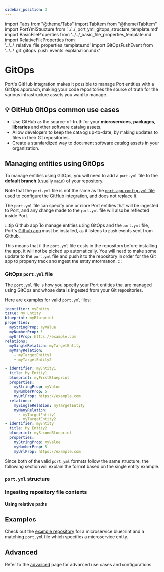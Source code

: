 ```yaml
---
sidebar_position: 3
---
```


import Tabs from "@theme/Tabs"
import TabItem from "@theme/TabItem"
import PortYmlStructure from '../../\_port_yml_gitops_structure_template.md'
import BasicFileProperties from '../../\_basic_file_properties_template.md'
import RelativeFileProperties from '../../\_relative_file_properties_template.md'
import GitOpsPushEvent from '../../\_git_gitops_push_events_explanation.mdx'

# GitOps

Port's GitHub integration makes it possible to manage Port entities with a GitOps approach, making your code repositories the source of truth for the various infrastructure assets you want to manage.

## 💡 GitHub GitOps common use cases

- Use GitHub as the source-of-truth for your **microservices**, **packages**, **libraries** and other software catalog assets.
- Allow developers to keep the catalog up-to-date, by making updates to files in their Git repositories.
- Create a standardized way to document software catalog assets in your organization.

## Managing entities using GitOps

To manage entities using GitOps, you will need to add a `port.yml` file to the **default branch** (usually `main`) of your repository.

Note that the `port.yml` file is not the same as the [`port-app-config.yml` file](/build-your-software-catalog/sync-data-to-catalog/git/github/#port-app-configyml-file) used to configure the GitHub integration, and does not replace it. 

The `port.yml` file can specify one or more Port entities that will be ingested to Port, and any change made to the `port.yml` file will also be reflected inside Port.

:::tip Github app
To manage entities using GitOps and the `port.yml` file, Port's [Github app](/build-your-software-catalog/sync-data-to-catalog/git/github/installation/) must be installed, as it listens to `push` events sent from Github.

This means that if the `port.yml` file exists in the repository before installing the app, it will not be picked up automatically. You will need to make some update to the `port.yml` file and push it to the repository in order for the Git app to properly track and ingest the entity information.
:::

### GitOps `port.yml` file

The `port.yml` file is how you specify your Port entities that are managed using GitOps and whose data is ingested from your Git repositories.

Here are examples for valid `port.yml` files:

<Tabs groupId="format">

<TabItem value="single" label="Single entity">

```yaml showLineNumbers
identifier: myEntity
title: My Entity
blueprint: myBlueprint
properties:
  myStringProp: myValue
  myNumberProp: 5
  myUrlProp: https://example.com
relations:
  mySingleRelation: myTargetEntity
  myManyRelation:
    - myTargetEntity1
    - myTargetEntity2
```

</TabItem>

<TabItem value="multiple" label="Multiple entities">

```yaml showLineNumbers
- identifier: myEntity1
  title: My Entity1
  blueprint: myFirstBlueprint
  properties:
    myStringProp: myValue
    myNumberProp: 5
    myUrlProp: https://example.com
  relations:
    mySingleRelation: myTargetEntity
    myManyRelation:
      - myTargetEntity1
      - myTargetEntity2
- identifier: myEntity
  title: My Entity2
  blueprint: mySecondBlueprint
  properties:
    myStringProp: myValue
    myNumberProp: 5
    myUrlProp: https://example.com
```

</TabItem>

</Tabs>

Since both of the valid `port.yml` formats follow the same structure, the following section will explain the format based on the single entity example.

### `port.yml` structure

<PortYmlStructure/>

### Ingesting repository file contents

<BasicFileProperties/>

#### Using relative paths

<RelativeFileProperties/>

## Examples

Check out the [example repository](https://github.com/port-labs/github-app-setup-example) for a microservice blueprint and a matching `port.yml` file which specifies a microservice entity.

## Advanced

Refer to the [advanced](../advanced.md) page for advanced use cases and configurations.
